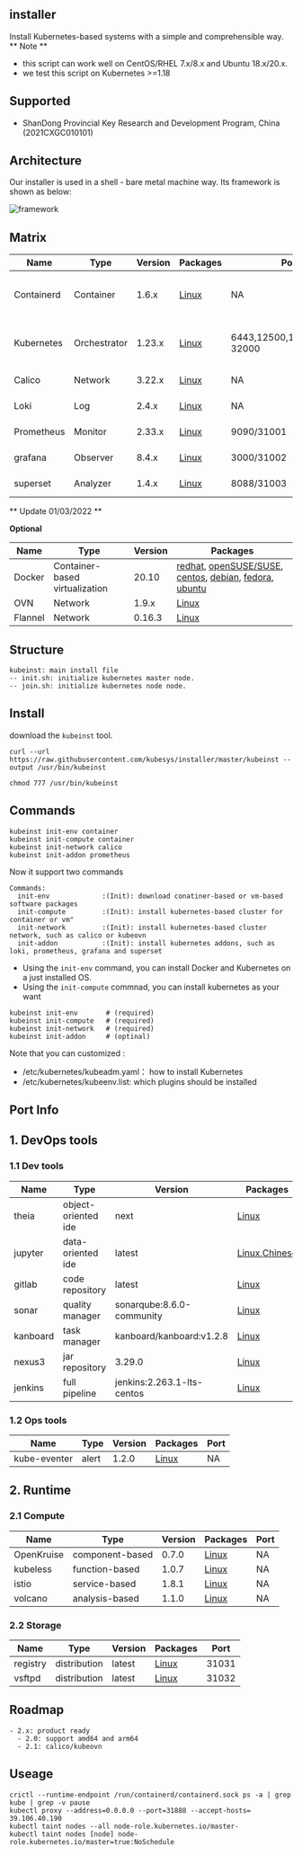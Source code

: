 ## installer

Install Kubernetes-based systems with a simple and comprehensible way.
** Note **
- this script can work well on CentOS/RHEL 7.x/8.x and Ubuntu 18.x/20.x.
- we test this script on Kubernetes >=1.18

## Supported

- ShanDong Provincial Key Research and Development Program, China (2021CXGC010101)

## Architecture

Our installer is used in a shell - bare metal machine way. Its framework is shown as below:

![framework](./others/framework.jpg)

## Matrix


| Name        | Type      | Version |  Packages   |  Ports    |     DNS   |   command  |      
| ------      | ------    | ------  | ------      |   -----   |    -----  |   -----   |
| Containerd  | Container        | 1.6.x    | [Linux](https://containerd.io/docs/getting-started/)|            NA                |              NA              | init-env/init-compute container |
| Kubernetes  | Orchestrator     | 1.23.x   | [Linux](https://docs.kubernetes.io/)                | 6443,12500,12501,30000-32000 |              NA              | init-env/init-compute vm |
| Calico      | Network          | 3.22.x   | [Linux](https://docs.projectcalico.org/)            |            NA                |              NA              | init-cni calico |
| Loki        | Log              | 2.4.x    | [Linux](https://grafana.com/oss/loki/)              |            NA                |              NA              |init-addon loki| 
| Prometheus  | Monitor          | 2.33.x   | [Linux](https://github.com/prometheus/prometheus/)  |         9090/31001           |              NA              |init-addon prometheus |
| grafana     | Observer         | 8.4.x    | [Linux](https://community.grafana.com/)             |         3000/31002           |              NA              |init-addon grafana|
| superset    | Analyzer         | 1.4.x    | [Linux](https://superset.apache.org//)              |         8088/31003           |              NA              |init-addon superset|

** Update 01/03/2022 **


**Optional**

| Name        | Type      | Version |  Packages  |
| ------      | ------    | ------  | ------      |
| Docker      | Container-based virtualization | 20.10   | [redhat](https://docs.docker.com/install/linux/docker-ee/rhel/), [openSUSE/SUSE](https://docs.docker.com/install/linux/docker-ee/suse/), [centos](https://docs.docker.com/install/linux/docker-ce/centos/), [debian](https://docs.docker.com/install/linux/docker-ce/debian/), [fedora](https://docs.docker.com/install/linux/docker-ce/fedora/), [ubuntu](https://docs.docker.com/install/linux/docker-ce/ubuntu/) |
| OVN         | Network  | 1.9.x    | [Linux](https://github.com/alauda/kube-ovn)     |          
| Flannel     | Network  | 0.16.3   | [Linux](https://github.com/flannel-io/flannel/) |
## Structure

```
kubeinst: main install file
-- init.sh: initialize kubernetes master node.
-- join.sh: initialize kubernetes node node.
```

## Install

download the `kubeinst` tool.

```
curl --url https://raw.githubusercontent.com/kubesys/installer/master/kubeinst --output /usr/bin/kubeinst

chmod 777 /usr/bin/kubeinst
```

## Commands

```
kubeinst init-env container
kubeinst init-compute container
kubeinst init-network calico
kubeinst init-addon prometheus
```

Now it support two commands

```
Commands:
  init-env             :(Init): download conatiner-based or vm-based software packages
  init-compute         :(Init): install kubernetes-based cluster for container or vm"
  init-network         :(Init): install kubernetes-based cluster network, such as calico or kubeovn
  init-addon           :(Init): install kubernetes addons, such as loki, prometheus, grafana and superset
```

- Using the `init-env` command, you can install Docker and Kubernetes on a just installed OS.
- Using the `init-compute` commnad, you can install kubernetes as your want

```
kubeinst init-env       # (required)
kubeinst init-compute   # (required)
kubeinst init-network   # (required)
kubeinst init-addon     # (optinal)
```

Note that you can customized :

- /etc/kubernetes/kubeadm.yaml： how to install Kubernetes
- /etc/kubernetes/kubeenv.list: which plugins should be installed


## Port Info

## 1. DevOps tools

### 1.1 Dev tools

| Name        | Type      | Version |  Packages  |   Port |
| ------      | ------    | ------  | ------      | ------ |
| theia       | object-oriented ide  |  next    | [Linux](https://theia-ide.org/docs/)                         |  31011       |
| jupyter     | data-oriented  ide   | latest  | [Linux](https://jupyter-docker-stacks.readthedocs.io/en/latest/index.html),[Chinese](https://www.cnblogs.com/zeryter/p/11331811.html)                                                              |  31012       |
| gitlab      | code repository      | latest  | [Linux](https://hub.docker.com/r/gitlab/gitlab-ce)            |  31013       |
| sonar       | quality manager |  sonarqube:8.6.0-community  | [Linux](https://docs.sonarqube.org/latest/)    |  31014       |
| kanboard    | task manager   |  kanboard/kanboard:v1.2.8  | [Linux](https://github.com/kanboard/kanboard)    |  31015       |
| nexus3      | jar repository       | 3.29.0  | [Linux](https://hub.docker.com/r/sonatype/nexus3)             |  31016       |
| jenkins     | full pipeline   |  jenkins:2.263.1-lts-centos  | [Linux](https://www.jenkins.io)               |  31017       |


### 1.2 Ops tools


| Name        | Type      | Version |  Packages  |   Port |
| ------      | ------    | ------  | ------      | ------ |      
| kube-eventer| alert                | 1.2.0   | [Linux](https://github.com/AliyunContainerService/kube-eventer)      |   NA       |


## 2. Runtime

### 2.1 Compute

| Name        | Type      | Version |  Packages  |   Port |
| ------      | ------    | ------  | ------      | ------ |
| OpenKruise  | component-based      | 0.7.0   | [Linux](https://openkruise.io/en-us/docs/quick_start.html)   |       NA           |              
| kubeless    | function-based       | 1.0.7   | [Linux](https://kubeless.io/docs/quick-start/)      |   NA       |
| istio       | service-based        | 1.8.1   | [Linux](https://istio.io/latest/docs/setup/getting-started/)      |   NA       |
| volcano     | analysis-based       | 1.1.0   | [Linux](https://github.com/volcano-sh/volcano)      |   NA       |


### 2.2 Storage

| Name        | Type      | Version |  Packages  |   Port |
| ------      | ------    | ------  | ------      | ------ |
| registry    | distribution         | latest  | [Linux](https://github.com/distribution/distribution)         |  31031      |
| vsftpd      | distribution         | latest  | [Linux](https://help.ubuntu.com/community/vsftpd)             |  31032      |

## Roadmap

```
- 2.x: product ready
  - 2.0: support amd64 and arm64
  - 2.1: calico/kubeovn
```

## Useage

```
crictl --runtime-endpoint /run/containerd/containerd.sock ps -a | grep kube | grep -v pause
kubectl proxy --address=0.0.0.0 --port=31888 --accept-hosts=
39.106.40.190
kubectl taint nodes --all node-role.kubernetes.io/master-
kubectl taint nodes [node] node-role.kubernetes.io/master=true:NoSchedule
```
